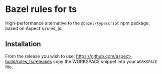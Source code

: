 # Bazel rules for ts

High-performance alternative to the `@bazel/typescript` npm package, based on
Aspect's rules_js.

## Installation

From the release you wish to use:
<https://github.com/aspect-build/rules_ts/releases>
copy the WORKSPACE snippet into your `WORKSPACE` file.
